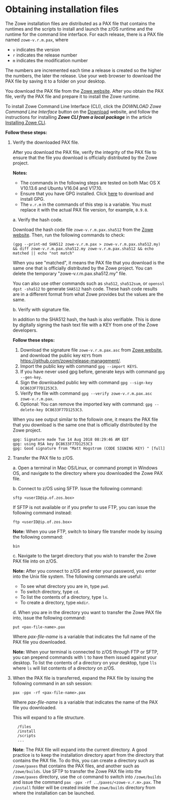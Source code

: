 # Obtaining installation files

The Zowe installation files are distributed as a PAX file that contains the runtimes and the scripts to install and launch the z/OS runtime and the runtime for the command line interface. For each release, there is a PAX file named `zowe-v.r.m.pax`, where

- `v` indicates the version
- `r` indicates the release number
- `m` indicates the modification number

The numbers are incremented each time a release is created so the higher the numbers, the later the release.  Use your web browser to download the PAX file by saving it to a folder on your desktop.

You download the PAX file from the [Zowe website](https://zowe.org/download/). After you obtain the PAX file, verify the PAX file and prepare it to install the Zowe runtime.

To install Zowe Command Line Interface (CLI), click the *DOWNLOAD Zowe Command Line Interface* button on the [Download](https://zowe.org/download/) website, and follow the instructions for installing ***Zowe CLI from a local package*** in the article [Installing Zowe CLI](cli-installcli.md).

**Follow these steps:**

1. Verify the downloaded PAX file.

    After you download the PAX file, verify the integrity of the PAX file to ensure that the file you download is officially distributed by the Zowe project.

    **Notes:**

    - The commands in the following steps are tested on both Mac OS X V10.13.6 and Ubuntu V16.04 and V17.10.
    - Ensure that you have GPG installed. Click [here](https://www.gnupg.org/) to download and install GPG.
    - The `v.r.m` in the commands of this step is a variable. You must replace it with the actual PAX file version, for example, `0.9.0`.

    a. Verify the hash code.

      Download the hash code file `zowe-v.r.m.pax.sha512` from the [Zowe website](https://projectgiza.org/Downloads/post_download.html). Then, run the following commands to check:

      ```
      (gpg --print-md SHA512 zowe-v.r.m.pax > zowe-v.r.m.pax.sha512.my) && diff zowe-v.r.m.pax.sha512.my zowe-v.r.m.pax.sha512 && echo matched || echo "not match"
      ```

      When you see "matched", it means the PAX file that you download is the same one that is officially distributed by the Zowe project. You can delete the temporary "zowe-v.r.m.pax.sha512.my" file.

      You can also use other commands such as `sha512`, `sha512sum`, or `openssl dgst -sha512` to generate `SHA512` hash code. These hash code results are in a different format from what Zowe provides but the values are the same.

    b. Verify with signature file.

      In addition to the SHA512 hash, the hash is also verifiable. This is done by digitally signing the hash text file with a KEY from one of the Zowe developers.

      **Follow these steps:**

      1. Download the signature file `zowe-v.r.m.pax.asc` from [Zowe website](https://projectgiza.org/Downloads/post_download.html), and download the public key `KEYS` from https://github.com/zowe/release-management/.
      2. Import the public key with command `gpg --import KEYS`.
      3. If you have never used gpg before, generate keys with command `gpg --gen-key`.
      3. Sign the downloaded public key with command `gpg --sign-key DC8633F77D1253C3`.
      4. Verify the file with command `gpg --verify zowe-v.r.m.pax.asc zowe-v.r.m.pax`.
      5. Optional: You can remove the imported key with command: `gpg --delete-key DC8633F77D1253C3`.

     When you see output similar to the followin one, it means the PAX file that you download is the same one that is officially distributed by the Zowe project.

     ```
     gpg: Signature made Tue 14 Aug 2018 08:29:46 AM EDT
     gpg: using RSA key DC8633F77D1253C3
     gpg: Good signature from "Matt Hogstrom (CODE SIGNING KEY) " [full]
     ```

2. Transfer the PAX file to z/OS.

    a. Open a terminal in Mac OS/Linux, or command prompt in Windows OS, and navigate to the directory where you downloaded the Zowe PAX file.

    b. Connect to z/OS using SFTP. Issue the following command:

     ```
     sftp <userID@ip.of.zos.box>
     ```

     If SFTP is not available or if you prefer to use FTP, you can issue the following command instead:

     ```
     ftp <userID@ip.of.zos.box>
     ```

     **Note:** When you use FTP, switch to binary file transfer mode by issuing the following command:

     ```
     bin
     ```

    c. Navigate to the target directory that you wish to transfer the Zowe PAX file into on z/OS.

    **Note:** After you connect to z/OS and enter your password, you enter into the Unix file system. The following commands are useful:

    - To see what directory you are in, type `pwd`.
    - To switch directory, type `cd`.
    - To list the contents of a directory, type `ls`.
    - To create a directory, type `mkdir`.   

    d. When you are in the directory you want to transfer the Zowe PAX file into, issue the following command:

     ```
     put <pax-file-name>.pax
     ```

    Where _pax-file-name_ is a variable that indicates the full name of the PAX file you downloaded.

    **Note:** When your terminal is connected to z/OS through FTP or SFTP, you can prepend commands with `l` to have them issued against your desktop.  To list the contents of a directory on your desktop, type `lls` where `ls` will list contents of a directory on z/OS.  

3. When the PAX file is transferred, expand the PAX file by issuing the following command in an ssh session:

    ```
    pax -ppx -rf <pax-file-name>.pax
    ```  

    Where _pax-file-name_ is a variable that indicates the name of the PAX file you downloaded.


    This will expand to a file structure.

    ```
      /files
      /install
      /scripts
      ...
    ```

     **Note**: The PAX file will expand into the current directory. A good practice is to keep the installation directory apart from the directory that contains the PAX file.  To do this, you can create a directory such as `/zowe/paxes` that contains the PAX files, and another such as `/zowe/builds`.  Use SFTP to transfer the Zowe PAX file into the `/zowe/paxes` directory, use the `cd` command to switch into `/zowe/builds` and issue the command `pax -ppx -rf ../paxes/<zowe-v.r.m>.pax`.  The `/install` folder will be created inside the `zowe/builds` directory from where the installation can be launched.
